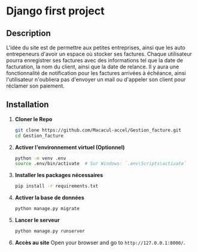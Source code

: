 # Django first project

## Description
L'idée du site est de permettre aux petites entreprises, ainsi que les auto entrepeneurs d'avoir un espace où stocker ses factures. Chaque utilisateur pourra enregistrer ses factures avec des informations tel que la date de facturation, la nom du client, ainsi que la date de relance. Il y aura une fonctionnalité de notification pour les factures arrivées à échéance, ainsi l'utilisateur n'oubliera pas d'envoyer un mail ou d'appeler son client pour réclamer son paiement.

## Installation
1. **Cloner le Repo**
   ```bash
   git clone https://github.com/Macacul-accel/Gestion_facture.git
   cd Gestion_facture
   ```

2. **Activer l'environnement virtuel (Optionnel)**
   ```bash
   python -m venv .env
   source .env/bin/activate  # Sur Windows: `.env\Scripts\activate`
   ```

3. **Installer les packages nécessaires**
   ```bash
   pip install -r requirements.txt
   ```

4. **Activer la base de données**
   ```bash
   python manage.py migrate
   ```

5. **Lancer le serveur**
   ```bash
   python manage.py runserver
   ```

6. **Accès au site**
   Open your browser and go to `http://127.0.0.1:8000/`.
